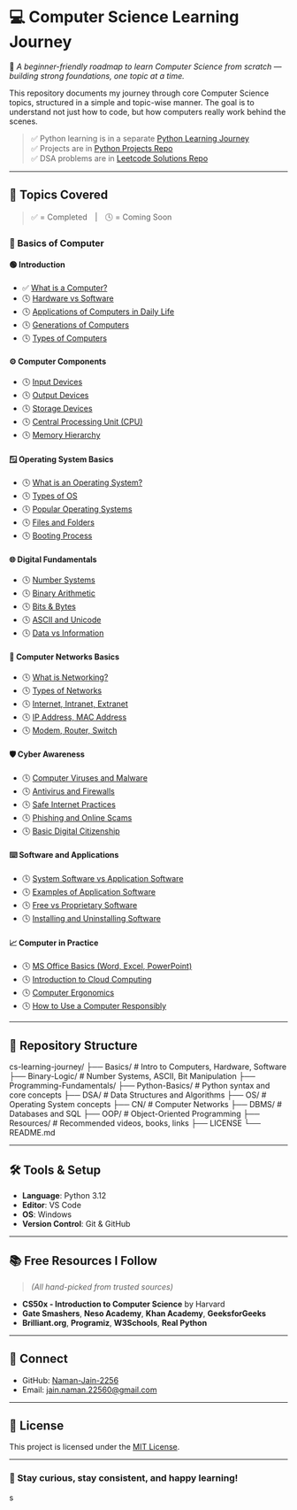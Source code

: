 # 💻 Computer Science Learning Journey

🎯 *A beginner-friendly roadmap to learn Computer Science from scratch — building strong foundations, one topic at a time.*

This repository documents my journey through core Computer Science topics, structured in a simple and topic-wise manner. The goal is to understand not just how to code, but how computers really work behind the scenes.

> ✅ Python learning is in a separate [Python Learning Journey](https://github.com/your-username/python-learning-journey)  
> ✅ Projects are in [Python Projects Repo](https://github.com/your-username/python-projects)  
> ✅ DSA problems are in [Leetcode Solutions Repo](https://github.com/your-username/leetcode-solutions)

---

## 🧠 Topics Covered

> ✅ = Completed | 🕓 = Coming Soon

### 📘 Basics of Computer

#### 🟢 Introduction
- ✅ [What is a Computer?](Basics/what-is-a-computer.md)
- 🕓 [Hardware vs Software](Basics/hardware-vs-software.md)
- 🕓 [Applications of Computers in Daily Life](Basics/applications-of-computers.md)
- 🕓 [Generations of Computers](Basics/generations-of-computers.md)
- 🕓 [Types of Computers](Basics/types-of-computers.md)

#### ⚙️ Computer Components
- 🕓 [Input Devices](Basics/input-devices.md)
- 🕓 [Output Devices](Basics/output-devices.md)
- 🕓 [Storage Devices](Basics/storage-devices.md)
- 🕓 [Central Processing Unit (CPU)](Basics/cpu.md)
- 🕓 [Memory Hierarchy](Basics/memory-hierarchy.md)

#### 🪟 Operating System Basics
- 🕓 [What is an Operating System?](Basics/operating-system.md)
- 🕓 [Types of OS](Basics/types-of-os.md)
- 🕓 [Popular Operating Systems](Basics/popular-operating-systems.md)
- 🕓 [Files and Folders](Basics/files-and-folders.md)
- 🕓 [Booting Process](Basics/booting-process.md)

#### 🌐 Digital Fundamentals
- 🕓 [Number Systems](Basics/number-systems.md)
- 🕓 [Binary Arithmetic](Basics/binary-arithmetic.md)
- 🕓 [Bits & Bytes](Basics/bits-and-bytes.md)
- 🕓 [ASCII and Unicode](Basics/ascii-and-unicode.md)
- 🕓 [Data vs Information](Basics/data-vs-information.md)

#### 🔌 Computer Networks Basics
- 🕓 [What is Networking?](Basics/networking.md)
- 🕓 [Types of Networks](Basics/types-of-networks.md)
- 🕓 [Internet, Intranet, Extranet](Basics/internet-intranet-extranet.md)
- 🕓 [IP Address, MAC Address](Basics/ip-mac-address.md)
- 🕓 [Modem, Router, Switch](Basics/modem-router-switch.md)

#### 🛡 Cyber Awareness
- 🕓 [Computer Viruses and Malware](Basics/viruses-and-malware.md)
- 🕓 [Antivirus and Firewalls](Basics/antivirus-and-firewalls.md)
- 🕓 [Safe Internet Practices](Basics/safe-internet-practices.md)
- 🕓 [Phishing and Online Scams](Basics/phishing-scams.md)
- 🕓 [Basic Digital Citizenship](Basics/digital-citizenship.md)

#### ⌨️ Software and Applications
- 🕓 [System Software vs Application Software](Basics/system-vs-application.md)
- 🕓 [Examples of Application Software](Basics/application-software.md)
- 🕓 [Free vs Proprietary Software](Basics/free-vs-proprietary.md)
- 🕓 [Installing and Uninstalling Software](Basics/installing-uninstalling.md)

#### 📈 Computer in Practice
- 🕓 [MS Office Basics (Word, Excel, PowerPoint)](Basics/ms-office-basics.md)
- 🕓 [Introduction to Cloud Computing](Basics/cloud-computing.md)
- 🕓 [Computer Ergonomics](Basics/ergonomics.md)
- 🕓 [How to Use a Computer Responsibly](Basics/using-computer-responsibly.md)

---

## 📁 Repository Structure

cs-learning-journey/
├── Basics/                 # Intro to Computers, Hardware, Software
├── Binary-Logic/           # Number Systems, ASCII, Bit Manipulation
├── Programming-Fundamentals/
├── Python-Basics/          # Python syntax and core concepts
├── DSA/                    # Data Structures and Algorithms
├── OS/                     # Operating System concepts
├── CN/                     # Computer Networks
├── DBMS/                   # Databases and SQL
├── OOP/                    # Object-Oriented Programming
├── Resources/              # Recommended videos, books, links
├── LICENSE
└── README.md

---

## 🛠 Tools & Setup

- **Language**: Python 3.12  
- **Editor**: VS Code  
- **OS**: Windows  
- **Version Control**: Git & GitHub  

---

## 📚 Free Resources I Follow

> *(All hand-picked from trusted sources)*

- **CS50x - Introduction to Computer Science** by Harvard  
- **Gate Smashers**, **Neso Academy**, **Khan Academy**, **GeeksforGeeks**  
- **Brilliant.org**, **Programiz**, **W3Schools**, **Real Python**

---

## 🔗 Connect

- GitHub: [Naman-Jain-2256](https://github.com/Naman-Jain-2256)  
- Email: jain.naman.22560@gmail.com

---

## 📖 License

This project is licensed under the [MIT License](./LICENSE).

---

### 🚀 Stay curious, stay consistent, and happy learning!
s